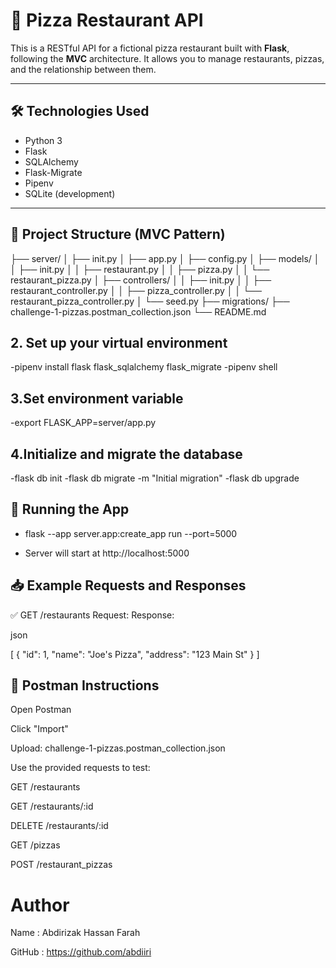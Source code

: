 # 🍕 Pizza Restaurant API

This is a RESTful API for a fictional pizza restaurant built with **Flask**, following the **MVC** architecture. It allows you to manage restaurants, pizzas, and the relationship between them.

---

## 🛠️ Technologies Used

- Python 3
- Flask
- SQLAlchemy
- Flask-Migrate
- Pipenv
- SQLite (development)

---

## 📁 Project Structure (MVC Pattern)
├── server/
│ ├── init.py
│ ├── app.py
│ ├── config.py
│ ├── models/
│ │ ├── init.py
│ │ ├── restaurant.py
│ │ ├── pizza.py
│ │ └── restaurant_pizza.py
│ ├── controllers/
│ │ ├── init.py
│ │ ├── restaurant_controller.py
│ │ ├── pizza_controller.py
│ │ └── restaurant_pizza_controller.py
│ └── seed.py
├── migrations/
├── challenge-1-pizzas.postman_collection.json
└── README.md

## 2. Set up your virtual environment
 -pipenv install flask flask_sqlalchemy flask_migrate
 -pipenv shell
 
## 3.Set environment variable
-export FLASK_APP=server/app.py
## 4.Initialize and migrate the database
-flask db init
-flask db migrate -m "Initial migration"
-flask db upgrade

## 🚀 Running the App
- flask --app server.app:create_app run --port=5000

- Server will start at http://localhost:5000



## 📥 Example Requests and Responses
✅ GET /restaurants
Request:
Response:

json

[
  {
    "id": 1,
    "name": "Joe's Pizza",
    "address": "123 Main St"
  }
]

## 🧪 Postman Instructions
Open Postman

Click "Import"

Upload: challenge-1-pizzas.postman_collection.json

Use the provided requests to test:

GET /restaurants

GET /restaurants/:id

DELETE /restaurants/:id

GET /pizzas

POST /restaurant_pizzas
# Author
Name : Abdirizak Hassan Farah

GitHub : https://github.com/abdiiri
